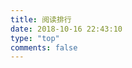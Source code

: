 ```yaml
---
title: 阅读排行
date: 2018-10-16 22:43:10
type: "top"
comments: false
---
```


<div id="top"></div>
<script src="https://cdn1.lncld.net/static/js/av-core-mini-0.6.4.js"></script>
<script>AV.initialize("Q8qpjA3fOO7FEUBqcmcQFptF-gzGzoHsz", "tgUTq5bX3fVmn916EMRe65eJ");</script>
<script type="text/javascript">
	var time=0
	var title=""
	var url=""
	var query = new AV.Query('Counter');
	query.notEqualTo('id',0);
	query.descending('time');
	query.limit(1000);
	query.find().then(function (todo) {
	for (var i=0;i<100;i++){
		var result=todo[i].attributes;
		time=result.time;
		title=result.title;
		url=result.url;
		var content="<p>"+"<font color='#1C1C1C'>"+"【文章热度:"+time+"℃】"+"</font>"+"<a href='"+"https://winddoing.github.io"+url+"'>"+title+"</a>"+"</p>";
		document.getElementById("top").innerHTML+=content
		}
	}, function (error) {
		console.log("error");
	});
</script>
